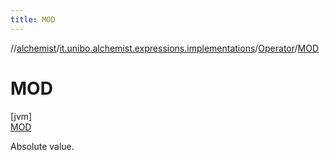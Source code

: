 ```yaml
---
title: MOD
---
```

//[alchemist](../../../../index.html)/[it.unibo.alchemist.expressions.implementations](../../index.html)/[Operator](../index.html)/[MOD](index.html)



# MOD



[jvm]\
[MOD](index.html)



Absolute value.


